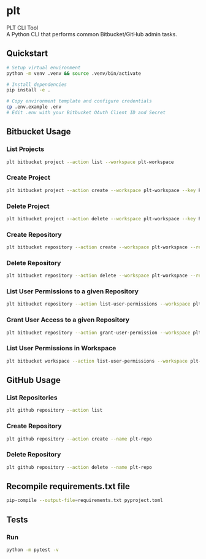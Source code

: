 # plt
PLT CLI Tool  
A Python CLI that performs common Bitbucket/GitHub admin tasks.

## Quickstart

```bash
# Setup virtual environment
python -m venv .venv && source .venv/bin/activate

# Install dependencies
pip install -e .

# Copy environment template and configure credentials
cp .env.example .env
# Edit .env with your Bitbucket OAuth Client ID and Secret
```

## Bitbucket Usage

### List Projects

```bash
plt bitbucket project --action list --workspace plt-workspace
```

### Create Project

```bash
plt bitbucket project --action create --workspace plt-workspace --key PLT --name "PLT Project" --is-private
```

### Delete Project

```bash
plt bitbucket project --action delete --workspace plt-workspace --key PLT
```

### Create Repository

```bash
plt bitbucket repository --action create --workspace plt-workspace --repo plt-repo --project-key PLT --is-private
```

### Delete Repository

```bash
plt bitbucket repository --action delete --workspace plt-workspace --repo plt-repo --project-key PLT
```

### List User Permissions to a given Repository

```bash
plt bitbucket repository --action list-user-permissions --workspace plt-workspace --repo plt-repo
```

### Grant User Access to a given Repository

```bash
plt bitbucket repository --action grant-user-permission --workspace plt-workspace --repo plt-repo --user-uuid "{user_uuid}" --permission write
```

### List User Permissions in Workspace

```bash
plt bitbucket workspace --action list-user-permissions --workspace plt-workspace 
```

## GitHub Usage

### List Repositories

```bash
plt github repository --action list
```

### Create Repository

```bash
plt github repository --action create --name plt-repo
```

### Delete Repository

```bash
plt github repository --action delete --name plt-repo
```

## Recompile requirements.txt file

```bash
pip-compile --output-file=requirements.txt pyproject.toml
```

## Tests

### Run
```bash
python -m pytest -v
```
